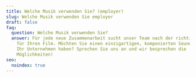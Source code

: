 ```yaml
---
title: Welche Musik verwenden Sie? (employer)
slug: Welche Musik verwenden Sie employer
draft: false
faq:
  question: Welche Musik verwenden Sie?
  answer: Für jede neue Zusammenarbeit sucht unser Team nach der richtigen Musik
    für Ihren Film. Möchten Sie einen einzigartigen, komponierten Soundtrack für
    Ihr Unternehmen haben? Sprechen Sie uns an und wir besprechen die
    Möglichkeiten!
seo:
  noindex: true
---
```

